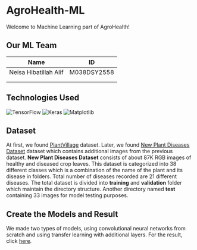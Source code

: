 # AgroHealth-ML
Welcome to Machine Learning part of AgroHealth!

## Our ML Team
| Name | ID |
| ---- | -- |
| Neisa Hibatillah Alif | M038DSY2558 |
|||
|||

## Technologies Used
![TensorFlow](https://img.shields.io/badge/TensorFlow-%23FF6F00.svg?style=for-the-badge&logo=TensorFlow&logoColor=white)
![Keras](https://img.shields.io/badge/Keras-%23D00000.svg?style=for-the-badge&logo=Keras&logoColor=white)
![Matplotlib](https://img.shields.io/badge/Matplotlib-%23ffffff.svg?style=for-the-badge&logo=Matplotlib&logoColor=black)

## Dataset
At first, we found [PlantVillage](https://www.kaggle.com/datasets/abdallahalidev/plantvillage-dataset) dataset. Later, we found [New Plant Diseases Dataset](https://www.kaggle.com/datasets/vipoooool/new-plant-diseases-dataset) dataset which contains additional images from the previous dataset. **New Plant Diseases Dataset** consists of about 87K RGB images of healthy and diseased crop leaves. This dataset is categorized into 38 different classes which is a combination of the name of the plant and its disease in folders. Total number of diseases recorded are 21 different diseases. The total dataset is divided into **training** and **validation** folder which maintain the directory structure. Another directory named **test** containing 33 images for model testing purposes.

## Create the Models and Result
We made two types of models, using convolutional neural networks from scratch and using transfer learning with additional layers. For the result, click [here](https://github.com/nekoniiiii/AgroHealth-ML/tree/main/Result).

